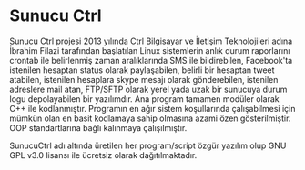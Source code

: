 # Sunucu Ctrl

Sunucu Ctrl projesi 2013 yılında Ctrl Bilgisayar ve İletişim Teknolojileri adına İbrahim Filazi tarafından başlatılan Linux sistemlerin anlık durum raporlarını crontab ile belirlenmiş zaman aralıklarında SMS ile bildirebilen, Facebook'ta istenilen hesaptan status olarak paylaşabilen, belirli bir hesaptan tweet atabilen, istenilen hesaplara skype mesajı olarak gönderebilen, istenilen adreslere mail atan, FTP/SFTP olarak yerel yada uzak bir sunucuya durum logu depolayabilen bir yazılımdır. Ana program tamamen modüler olarak C++ ile kodlanmıştır. Programın en ağır sistem koşullarında çalışabilmesi için mümkün olan en basit kodlamaya sahip olmasına azami özen gösterilmiştir. OOP standartlarına bağlı kalınmaya çalışılmıştır. 

SunucuCtrl adı altında üretilen her program/script özgür yazılım olup GNU GPL v3.0 lisansı ile ücretsiz olarak dağıtılmaktadır.

